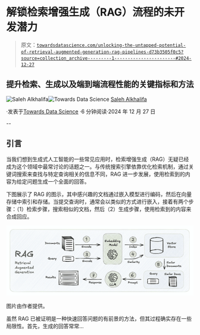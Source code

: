 # 解锁检索增强生成（RAG）流程的未开发潜力

> 原文：[`towardsdatascience.com/unlocking-the-untapped-potential-of-retrieval-augmented-generation-rag-pipelines-d73b3505f0c5?source=collection_archive---------1-----------------------#2024-12-27`](https://towardsdatascience.com/unlocking-the-untapped-potential-of-retrieval-augmented-generation-rag-pipelines-d73b3505f0c5?source=collection_archive---------1-----------------------#2024-12-27)

## 提升检索、生成以及端到端流程性能的关键指标和方法

[](https://alkhalifas.medium.com/?source=post_page---byline--d73b3505f0c5--------------------------------)![Saleh Alkhalifa](https://alkhalifas.medium.com/?source=post_page---byline--d73b3505f0c5--------------------------------)[](https://towardsdatascience.com/?source=post_page---byline--d73b3505f0c5--------------------------------)![Towards Data Science](https://towardsdatascience.com/?source=post_page---byline--d73b3505f0c5--------------------------------) [Saleh Alkhalifa](https://alkhalifas.medium.com/?source=post_page---byline--d73b3505f0c5--------------------------------)

·发表于[Towards Data Science](https://towardsdatascience.com/?source=post_page---byline--d73b3505f0c5--------------------------------) ·6 分钟阅读·2024 年 12 月 27 日

--

## 引言

当我们想到生成式人工智能的一些常见应用时，检索增强生成（RAG）无疑已经成为这个领域中最常讨论的话题之一。与传统搜索引擎依靠优化检索机制，通过关键词搜索来查找与特定查询相关的信息不同，RAG 进一步发展，使用检索到的内容为给定问题生成一个全面的回答。

下图展示了 RAG 的图示，其中感兴趣的文档通过嵌入模型进行编码，然后在向量存储中索引和存储。当提交查询时，通常会以类似的方式进行嵌入，接着有两个步骤：（1）检索步骤，搜索相似的文档，然后（2）生成步骤，使用检索到的内容来合成回应。

![](img/c34554be053eddd54fb4d2589f675b33.png)

图片由作者提供。

虽然 RAG 已被证明是一种快速回答问题的有前景的方法，但其过程确实存在一些局限性。首先，生成的回答常常…
